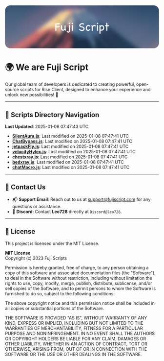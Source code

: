 ![Banner](.github/b.webp)

# 🌍 **We are Fuji Script**

Our global team of developers is dedicated to creating powerful, open-source scripts for Rise Client, designed to enhance your experience and unlock new possibilities! 🌟

---
<!-- SCRIPTS_NAVIGATION_START -->
## 📂 **Scripts Directory Navigation**

**Last Updated**: 2025-01-08 07:47:43 UTC

- **[SilentAura.js](scripts/SilentAura.js)**: Last modified on 2025-01-08 07:47:41 UTC
- **[ChatBypass.js](scripts/ChatBypass.js)**: Last modified on 2025-01-08 07:47:41 UTC
- **[jetpackFly.js](scripts/jetpackFly.js)**: Last modified on 2025-01-08 07:47:41 UTC
- **[velocityHylex.js](scripts/velocityHylex.js)**: Last modified on 2025-01-08 07:47:41 UTC
- **[chestxray.js](scripts/chestxray.js)**: Last modified on 2025-01-08 07:47:41 UTC
- **[bedxray.js](scripts/bedxray.js)**: Last modified on 2025-01-08 07:47:41 UTC
- **[chatMacro.js](scripts/chatMacro.js)**: Last modified on 2025-01-08 07:47:41 UTC

<!-- SCRIPTS_NAVIGATION_END -->

---

## 💬 **Contact Us**  
- 📬 **Support Email**: Reach out to us at [support@fujiscript.com](mailto:support@fujiscript.com) for any questions or assistance.  
- 💬 **Discord**: Contact **Leo728** directly at `Discord@leo728`.

---

## 📜 **License**

This project is licensed under the MIT License.  

**MIT License**  
Copyright (c) 2023 Fuji Scripts  

Permission is hereby granted, free of charge, to any person obtaining a copy of this software and associated documentation files (the "Software"), to deal in the Software without restriction, including without limitation the rights to use, copy, modify, merge, publish, distribute, sublicense, and/or sell copies of the Software, and to permit persons to whom the Software is furnished to do so, subject to the following conditions:  

The above copyright notice and this permission notice shall be included in all copies or substantial portions of the Software.  

THE SOFTWARE IS PROVIDED "AS IS", WITHOUT WARRANTY OF ANY KIND, EXPRESS OR IMPLIED, INCLUDING BUT NOT LIMITED TO THE WARRANTIES OF MERCHANTABILITY, FITNESS FOR A PARTICULAR PURPOSE AND NONINFRINGEMENT. IN NO EVENT SHALL THE AUTHORS OR COPYRIGHT HOLDERS BE LIABLE FOR ANY CLAIM, DAMAGES OR OTHER LIABILITY, WHETHER IN AN ACTION OF CONTRACT, TORT OR OTHERWISE, ARISING FROM, OUT OF OR IN CONNECTION WITH THE SOFTWARE OR THE USE OR OTHER DEALINGS IN THE SOFTWARE.  

